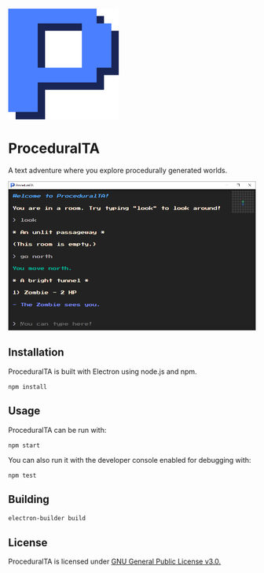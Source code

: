 ![ProceduralTA Icon](logo.png)

# ProceduralTA

A text adventure where you explore procedurally generated worlds.

![ProceduralTA Gameplay Screenshot](screenshot.png)

## Installation

ProceduralTA is built with Electron using node.js and npm.

```
npm install
```

## Usage

ProceduralTA can be run with:

```
npm start
```

You can also run it with the developer console enabled for debugging with:

```
npm test
```

## Building

```
electron-builder build
```


## License

ProceduralTA is licensed under [GNU General Public License v3.0.](LICENSE)